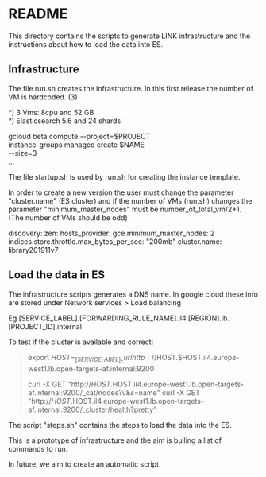 # README

This directory contains the scripts to generate LINK infrastructure and the instructions about how to load the data into ES.


## Infrastructure 

The file run.sh creates the infrastructure. In this first release the number of VM is hardcoded. (3)

*) 3 Vms: 8cpu and 52 GB <br>
*) Elasticsearch 5.6 and 24 shards <br>

gcloud beta compute --project=$PROJECT \
  instance-groups managed create $NAME \
    --size=3 \
    ...

The file startup.sh is used by run.sh for creating the instance template.

In order to create a new version the user must change the parameter "cluster.name" (ES cluster) and if the number of VMs (run.sh) changes the parameter "minimum_master_nodes" must be number_of_total_vm/2+1. (The number of VMs should be odd)

discovery:
  zen:
    hosts_provider: gce
    minimum_master_nodes: 2
indices.store.throttle.max_bytes_per_sec: "200mb"
cluster.name: library201911v7


## Load the data in ES
The infrastructure scripts generates a DNS name.
In google cloud these info are stored under  Network services > Load balancing

Eg
[SERVICE_LABEL].[FORWARDING_RULE_NAME].il4.[REGION].lb.[PROJECT_ID].internal

To test if the cluster is available and correct:

> export $HOST= _[SERVICE_LABEL]_
> curl http://$HOST.$HOST.il4.europe-west1.lb.open-targets-af.internal:9200
>
> curl -X GET "http://$HOST.$HOST.il4.europe-west1.lb.open-targets-af.internal:9200/_cat/nodes?v&s=name"
> curl -X GET "http://$HOST.$HOST.il4.europe-west1.lb.open-targets-af.internal:9200/_cluster/health?pretty"

The script "steps.sh" contains the steps to load the data into the ES.

This is a prototype of infrastructure and the aim is builing a list of commands to run.

In future, we aim to create an automatic script.

